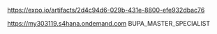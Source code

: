 https://expo.io/artifacts/2d4c94d6-029b-431e-8800-efe932dbac76

https://my303119.s4hana.ondemand.com
BUPA_MASTER_SPECIALIST
